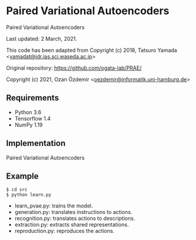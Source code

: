 # Paired Variational Autoencoders

Paired Variational Autoencoders

Last updated: 2 March, 2021.

This code has been adapted from Copyright (c) 2018, Tatsuro Yamada <<yamadat@idr.ias.sci.waseda.ac.jp>>

Original repository: https://github.com/ogata-lab/PRAE/

Copyright (c) 2021, Ozan Özdemir <<oezdemir@informatik.uni-hamburg.de>>

## Requirements
- Python 3.6
- Tensorflow 1.4
- NumPy 1.19

## Implementation
Paired Variational Autoencoders

## Example
```
$ cd src
$ python learn.py
```
- learn_pvae.py: trains the model.
- generation.py: translates instructions to actions.
- recognition.py: translates actions to descriptions.
- extraction.py: extracts shared representations.
- reproduction.py: reproduces the actions.